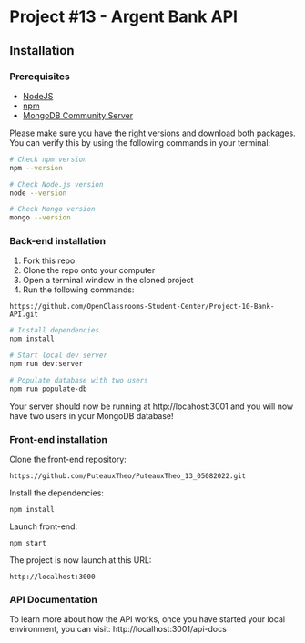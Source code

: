 # Project #13 - Argent Bank API

## Installation

### Prerequisites

- [NodeJS](https://nodejs.org/en/)
- [npm](https://www.npmjs.com/)
- [MongoDB Community Server](https://www.mongodb.com/try/download/community)

Please make sure you have the right versions and download both packages. You can verify this by using the following commands in your terminal:

```bash
# Check npm version
npm --version

# Check Node.js version
node --version

# Check Mongo version
mongo --version
```

### Back-end installation

1. Fork this repo
1. Clone the repo onto your computer
1. Open a terminal window in the cloned project
1. Run the following commands:

`https://github.com/OpenClassrooms-Student-Center/Project-10-Bank-API.git`

```bash
# Install dependencies
npm install

# Start local dev server
npm run dev:server

# Populate database with two users
npm run populate-db
```

Your server should now be running at http://locahost:3001 and you will now have two users in your MongoDB database!

### Front-end installation

Clone the front-end repository:

`https://github.com/PuteauxTheo/PuteauxTheo_13_05082022.git`

Install the dependencies:

`npm install`

Launch front-end:

`npm start`

The project is now launch at this URL:

`http://localhost:3000`

### API Documentation

To learn more about how the API works, once you have started your local environment, you can visit: http://localhost:3001/api-docs